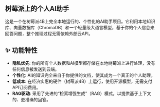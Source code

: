 ## 树莓派上的个人AI助手
这是一个在树莓派4B上完全本地运行的、个性化的AI助手项目。它利用本地知识库、向量数据库（ChromaDB）和一个轻量级大语言模型，基于你的个人信息来回答问题，整个推理过程无需依赖外部云API。
## ✨ 功能特性
- **隐私优先**: 你的所有个人数据和AI模型都存储在本地树莓派上进行处理，没有任何信息被发送到云端。
- **个性化**: AI的知识完全来自于你提供的文档，使其成为一个真正的个人助理。
- **低成本**: 在经济实惠的硬件（树莓派4B）上运行，使用开源模型，无需支付API订阅费用。
- **RAG驱动**: 采用了先进的“检索增强生成”（RAG）模式，以提供基于上下文的、更准确的回答。

